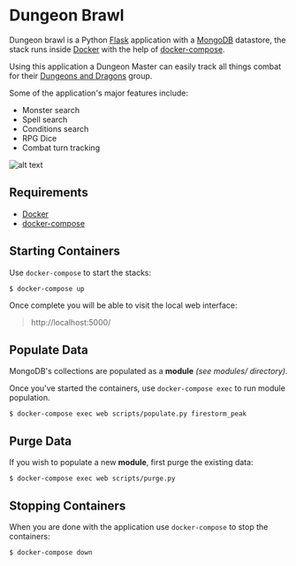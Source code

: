 # **Dungeon Brawl**

Dungeon brawl is a Python [Flask](http://flask.pocoo.org/) application
with a [MongoDB](https://www.mongodb.com/) datastore, the stack runs
inside [Docker](https://www.docker.com/) with the help of
[docker-compose](https://docs.docker.com/compose/).

Using this application a Dungeon Master can easily
track all things combat for their [Dungeons and Dragons](http://dnd.wizards.com/)
group.

Some of the application's major features include:

* Monster search
* Spell search
* Conditions search
* RPG Dice
* Combat turn tracking

![alt text](https://i.imgur.com/2du0tY7.png")


## Requirements

 * [Docker](https://www.docker.com/)
 * [docker-compose](https://docs.docker.com/compose/)

## Starting Containers

Use `docker-compose` to start the stacks:

```
$ docker-compose up
```

Once complete you will be able to visit the local web interface:

 > http://localhost:5000/

## Populate Data

MongoDB's collections are populated as a **module** *(see modules/ directory)*.

Once you've started the containers, use `docker-compose exec` to run module population.

```
$ docker-compose exec web scripts/populate.py firestorm_peak
```

## Purge Data

If you wish to populate a new **module**, first purge the existing data:

```
$ docker-compose exec web scripts/purge.py
```

## Stopping Containers

When you are done with the application use `docker-compose` to stop the containers:

```
$ docker-compose down
```
